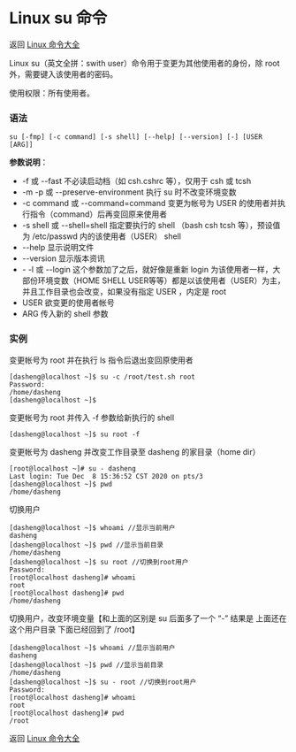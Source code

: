 # Linux su 命令

返回 [Linux 命令大全](https://ahuang007.github.com/Linux-Command)

Linux su（英文全拼：swith user）命令用于变更为其他使用者的身份，除 root 外，需要键入该使用者的密码。

使用权限：所有使用者。

### 语法

```
su [-fmp] [-c command] [-s shell] [--help] [--version] [-] [USER [ARG]]
```

**参数说明**：

- -f 或 --fast 不必读启动档（如 csh.cshrc 等），仅用于 csh 或 tcsh
- -m -p 或 --preserve-environment 执行 su 时不改变环境变数
- -c command 或 --command=command 变更为帐号为 USER 的使用者并执行指令（command）后再变回原来使用者
- -s shell 或 --shell=shell 指定要执行的 shell （bash csh tcsh 等），预设值为 /etc/passwd 内的该使用者（USER） shell
- --help 显示说明文件
- --version 显示版本资讯
- \- -l 或 --login 这个参数加了之后，就好像是重新 login 为该使用者一样，大部份环境变数（HOME SHELL USER等等）都是以该使用者（USER）为主，并且工作目录也会改变，如果没有指定 USER ，内定是 root
- USER 欲变更的使用者帐号
- ARG 传入新的 shell 参数

### 实例

变更帐号为 root 并在执行 ls 指令后退出变回原使用者

```
[dasheng@localhost ~]$ su -c /root/test.sh root
Password: 
/home/dasheng
[dasheng@localhost ~]$
```

变更帐号为 root 并传入 -f 参数给新执行的 shell

```
[dasheng@localhost ~]$ su root -f
```

变更帐号为 dasheng 并改变工作目录至 dasheng 的家目录（home dir）

```
[root@localhost ~]# su - dasheng
Last login: Tue Dec  8 15:36:52 CST 2020 on pts/3
[dasheng@localhost ~]$ pwd
/home/dasheng
```

切换用户

```
[dasheng@localhost ~]$ whoami //显示当前用户
dasheng
[dasheng@localhost ~]$ pwd //显示当前目录
/home/dasheng
[dasheng@localhost ~]$ su root //切换到root用户
Password:  
[root@localhost dasheng]# whoami
root
[root@localhost dasheng]# pwd
/home/dasheng
```

切换用户，改变环境变量【和上面的区别是 su 后面多了一个 “-” 结果是 上面还在这个用户目录 下面已经回到了 /root】

```
[dasheng@localhost ~]$ whoami //显示当前用户
dasheng
[dasheng@localhost ~]$ pwd //显示当前目录
/home/dasheng
[dasheng@localhost ~]$ su - root //切换到root用户
Password:  
[root@localhost dasheng]# whoami
root
[root@localhost dasheng]# pwd
/root 
```

返回 [Linux 命令大全](https://ahuang007.github.com/Linux-Command)